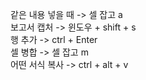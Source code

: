 같은 내용 넣을 때 -> 셀 잡고 a      
보고서 캡처 -> 윈도우 + shift + s     
행 추가 -> ctrl + Enter     
셀 병합 -> 셀 잡고 m     
어떤 서식 복사 -> ctrl + alt + v     
